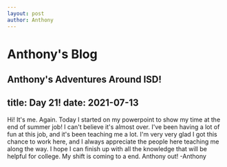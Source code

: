 ```yaml
---
layout: post
author: Anthony
---
```

# Anthony's Blog
Anthony's Adventures Around ISD!
---

title: Day 21!
date:  2021-07-13
---

Hi! It's me. Again. Today I started on my powerpoint to show my time at the end of summer job! I can't believe it's almost over. I've been having a lot of fun at this job, and it's been teaching me a lot. I'm very very glad I got this chance to work here, and I always appreciate the people here teaching me along the way. I hope I can finish up with all the knowledge that will be helpful for college. My shift is coming to a end. Anthony out! -Anthony
